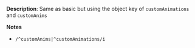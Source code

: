 __Description__: Same as basic but using the object key of `customAnimations` and `customAnims`

__Notes__

+ `/^customAnims|^customAnimations/i`
